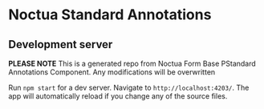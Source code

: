 
# Noctua Standard Annotations



## Development server

**PLEASE NOTE** This is a generated repo from Noctua Form Base PStandard Annotations Component. Any modifications will be overwritten


Run `npm start` for a dev server. Navigate to `http://localhost:4203/`. The app will automatically reload if you change any of the source files.

